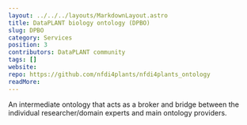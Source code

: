```yaml
---
layout: ../../../layouts/MarkdownLayout.astro
title: DataPLANT biology ontology (DPBO)
slug: DPBO
category: Services
position: 3
contributors: DataPLANT community
tags: []
website:
repo: https://github.com/nfdi4plants/nfdi4plants_ontology
readMore: 
---
```


An intermediate ontology that acts as a broker and bridge between the individual researcher/domain experts and main ontology providers.
